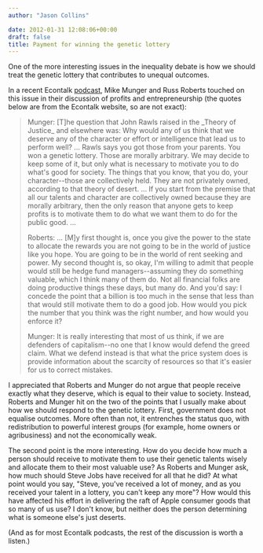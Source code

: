 ```yaml
---
author: "Jason Collins"

date: 2012-01-31 12:08:06+00:00
draft: false
title: Payment for winning the genetic lottery
---
```


One of the more interesting issues in the inequality debate is how we should treat the genetic lottery that contributes to unequal outcomes.

In a recent Econtalk [podcast](http://www.econtalk.org/archives/2011/12/munger_on_profi.html), Mike Munger and Russ Roberts touched on this issue in their discussion of profits and entrepreneurship (the quotes below are from the Econtalk website, so are not exact):


<blockquote>Munger: [T]he question that John Rawls raised in the _Theory of Justice_ and elsewhere was: Why would any of us think that we deserve any of the character or effort or intelligence that lead us to perform well? ... Rawls says you got those from your parents. You won a genetic lottery. Those are morally arbitrary. We may decide to keep some of it, but only what is necessary to motivate you to do what's good for society. The things that you know, that you do, your character--those are collectively held. They are not privately owned, according to that theory of desert. ... If you start from the premise that all our talents and character are collectively owned because they are morally arbitrary, then the only reason that anyone gets to keep profits is to motivate them to do what we want them to do for the public good. ...

Roberts: ... [M]y first thought is, once you give the power to the state to allocate the rewards you are not going to be in the world of justice like you hope. You are going to be in the world of rent seeking and power. My second thought is, so okay, I'm willing to admit that people would still be hedge fund managers--assuming they do something valuable, which I think many of them do. Not all financial folks are doing productive things these days, but many do. And you'd say: I concede the point that a billion is too much in the sense that less than that would still motivate them to do a good job. How would you pick the number that you think was the right number, and how would you enforce it?

Munger: It is really interesting that most of us think, if we are defenders of capitalism--no one that I know would defend the greed claim. What we defend instead is that what the price system does is provide information about the scarcity of resources so that it's easier for us to correct mistakes.</blockquote>


I appreciated that Roberts and Munger do not argue that people receive exactly what they deserve, which is equal to their value to society. Instead, Roberts and Munger hit on the two of the points that I usually make about how we should respond to the genetic lottery. First, government does not equalise outcomes. More often than not, it entrenches the status quo, with redistribution to powerful interest groups (for example, home owners or agribusiness) and not the economically weak.

The second point is the more interesting. How do you decide how much a person should receive to motivate them to use their genetic talents wisely and allocate them to their most valuable use? As Roberts and Munger ask, how much should Steve Jobs have received for all that he did? At what point would you say, "Steve, you've received a lot of money, and as you received your talent in a lottery, you can't keep any more"? How would this have affected his effort in delivering the raft of Apple consumer goods that so many of us use? I don't know, but neither does the person determining what is someone else's just deserts.

(And as for most Econtalk podcasts, the rest of the discussion is worth a listen.)

